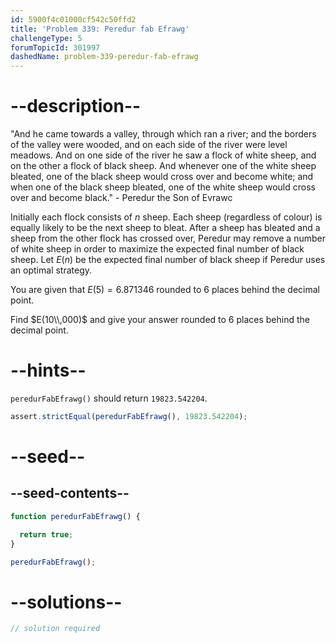 ```yaml
---
id: 5900f4c01000cf542c50ffd2
title: 'Problem 339: Peredur fab Efrawg'
challengeType: 5
forumTopicId: 301997
dashedName: problem-339-peredur-fab-efrawg
---
```


# --description--

"And he came towards a valley, through which ran a river; and the borders of the valley were wooded, and on each side of the river were level meadows. And on one side of the river he saw a flock of white sheep, and on the other a flock of black sheep. And whenever one of the white sheep bleated, one of the black sheep would cross over and become white; and when one of the black sheep bleated, one of the white sheep would cross over and become black." - Peredur the Son of Evrawc

Initially each flock consists of $n$ sheep. Each sheep (regardless of colour) is equally likely to be the next sheep to bleat. After a sheep has bleated and a sheep from the other flock has crossed over, Peredur may remove a number of white sheep in order to maximize the expected final number of black sheep. Let $E(n)$ be the expected final number of black sheep if Peredur uses an optimal strategy.

You are given that $E(5) = 6.871346$ rounded to 6 places behind the decimal point.

Find $E(10\\,000)$ and give your answer rounded to 6 places behind the decimal point.

# --hints--

`peredurFabEfrawg()` should return `19823.542204`.

```js
assert.strictEqual(peredurFabEfrawg(), 19823.542204);
```

# --seed--

## --seed-contents--

```js
function peredurFabEfrawg() {

  return true;
}

peredurFabEfrawg();
```

# --solutions--

```js
// solution required
```
